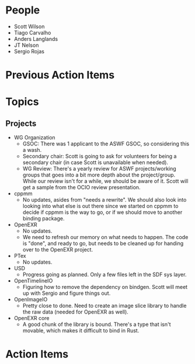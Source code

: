 People
======

- Scott Wilson
- Tiago Carvalho
- Anders Langlands
- JT Nelson
- Sergio Rojas

Previous Action Items
=====================

Topics
======

Projects
--------

- WG Organization
    - GSOC: There was 1 applicant to the ASWF GSOC, so considering this a wash.
    - Secondary chair: Scott is going to ask for volunteers for being a secondary chair (in case Scott is unavailable when needed).
    - WG Review: There's a yearly review for ASWF projects/working groups that goes into a bit more depth about the project/group. While our review isn't for a while, we should be aware of it. Scott will get a sample from the OCIO review presentation.
- cppmm
    - No updates, asides from "needs a rewrite". We should also look into looking into what else is out there since we started on cppmm to decide if cppmm is the way to go, or if we should move to another binding package.
- OpenEXR
    - No updates.
    - We need to refresh our memory on what needs to happen. The code is "done", and ready to go, but needs to be cleaned up for handing over to the OpenEXR project.
- PTex
    - No updates.
- USD
    - Progress going as planned. Only a few files left in the SDF sys layer.
- OpenTimelineIO
    - Figuring how to remove the dependency on bindgen. Scott will meet up with Sergio and figure things out.
- OpenImageIO
    - Pretty close to done. Need to create an image slice library to handle the raw data (needed for OpenEXR as well).
- OpenEXR core
    - A good chunk of the library is bound. There's a type that isn't movable, which makes it difficult to bind in Rust.

Action Items
============
